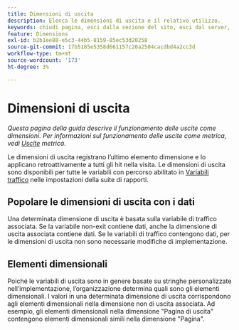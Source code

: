 ```yaml
---
title: Dimensioni di uscita
description: Elenca le dimensioni di uscita e il relativo utilizzo.
keywords: chiudi pagina, esci dalla sezione del sito, esci dal server, esci da approfondimenti personalizzati
feature: Dimensions
exl-id: b2b1ee88-e5c3-44b5-8159-85ec53d20258
source-git-commit: 17b5185e5358d661157c20a2504cacdbd4a2cc3d
workflow-type: tm+mt
source-wordcount: '173'
ht-degree: 3%

---
```


# Dimensioni di uscita

*Questa pagina della guida descrive il funzionamento delle uscite come dimensioni. Per informazioni sul funzionamento delle uscite come metrica, vedi [Uscite](../metrics/exits.md) metrica.*

Le dimensioni di uscita registrano l’ultimo elemento dimensione e lo applicano retroattivamente a tutti gli hit nella visita. Le dimensioni di uscita sono disponibili per tutte le variabili con percorso abilitato in [Variabili traffico](/help/admin/admin/c-manage-report-suites/c-edit-report-suites/c-traffic-variables/traffic-var.md) nelle impostazioni della suite di rapporti.

## Popolare le dimensioni di uscita con i dati

Una determinata dimensione di uscita è basata sulla variabile di traffico associata. Se la variabile non-exit contiene dati, anche la dimensione di uscita associata contiene dati. Se le variabili di traffico contengono dati, per le dimensioni di uscita non sono necessarie modifiche di implementazione.

## Elementi dimensionali

Poiché le variabili di uscita sono in genere basate su stringhe personalizzate nell’implementazione, l’organizzazione determina quali sono gli elementi dimensionali. I valori in una determinata dimensione di uscita corrispondono agli elementi dimensionali nella dimensione non di uscita associata. Ad esempio, gli elementi dimensionali nella dimensione &quot;Pagina di uscita&quot; contengono elementi dimensionali simili nella dimensione &quot;Pagina&quot;.

